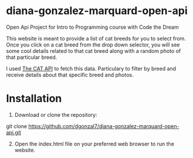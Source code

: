 # diana-gonzalez-marquard-open-api
Open Api Project for Intro to Programming course with Code the Dream

This website is meant to provide a list of cat breeds for you to select from. Once you click on a cat breed from the drop down selector, you will see some cool details related to that cat breed along with a random photo of that particular breed.

I used [The CAT API](thecatapi.com) to fetch this data. Particulary to filter by breed and receive details about that specific breed and photos.

# Installation
1. Download or clone the repository:

git clone https://github.com/dgonzal7/diana-gonzalez-marquard-open-api.git

2. Open the index.html file on your preferred web browser to run the website. 


